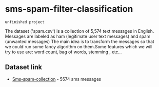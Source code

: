 # sms-spam-filter-classification
```
unfinished project
```
The dataset ('spam.csv') is a collection of 5,574 text messages in English.
Messages are labeled as ham (legitimate user text messages) and spam (unwanted messages)
The main idea is to transform the messages so that we could run some fancy algorithm on them.Some features which
we will try to use are: word count, bag of words, stemming , etc...

## Dataset link
* [Sms-spam-collection](https://archive.ics.uci.edu/ml/datasets/SMS+Spam+Collection) - 5574 sms messages
